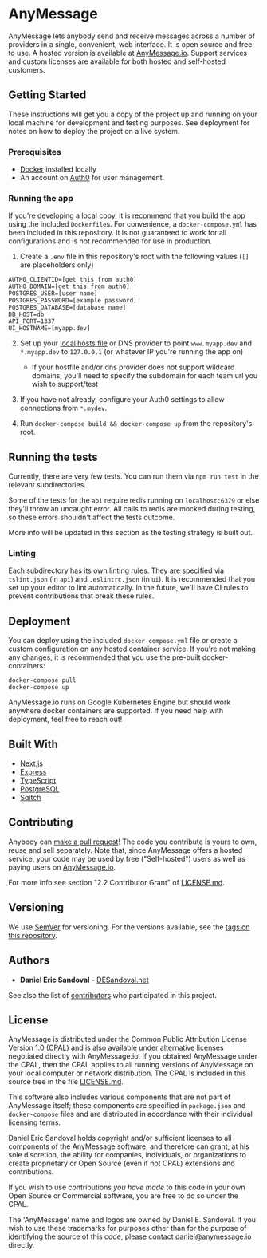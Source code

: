 # AnyMessage

AnyMessage lets anybody send and receive messages across a number of providers in a single, convenient, web interface. It is open source and free to use. A hosted version is available at [AnyMessage.io](http://www.anymessage.io). Support services and custom licenses are available for both hosted and self-hosted customers.

## Getting Started

These instructions will get you a copy of the project up and running on your local machine for development and testing purposes. See deployment for notes on how to deploy the project on a live system.

### Prerequisites

- [Docker](https://www.docker.com/) installed locally
- An account on [Auth0](https://auth0.com/) for user management.

### Running the app

If you're developing a local copy, it is recommend that you build the app using the included `Dockerfile`s. For convenience, a `docker-compose.yml` has been included in this repository. It is not guaranteed to work for all configurations and is not recommended for use in production.

1. Create a `.env` file in this repository's root with the following values (`[]` are placeholders only)

```
AUTH0_CLIENTID=[get this from auth0]
AUTH0_DOMAIN=[get this from auth0]
POSTGRES_USER=[user name]
POSTGRES_PASSWORD=[example password]
POSTGRES_DATABASE=[database name]
DB_HOST=db
API_PORT=1337
UI_HOSTNAME=[myapp.dev]
```

2. Set up your [local hosts file](https://duckduckgo.com/?q=editing+host+files) or DNS provider to point `www.myapp.dev` and `*.myapp.dev` to `127.0.0.1` (or whatever IP you're running the app on)
    * If your hostfile and/or dns provider does not support wildcard domains, you'll need to specify the subdomain for each team url you wish to support/test

3. If you have not already, configure your Auth0 settings to allow connections from `*.mydev`.

4. Run `docker-compose build && docker-compose up` from the repository's root.

## Running the tests

Currently, there are very few tests. You can run them via `npm run test` in the relevant subdirectories.

Some of the tests for the `api` require redis running on `localhost:6379` or else they'll throw an uncaught error. All calls to redis are mocked during testing, so these errors shouldn't affect the tests outcome.

More info will be updated in this section as the testing strategy is built out.

### Linting

Each subdirectory has its own linting rules. They are specified via `tslint.json` (in `api`) and `.eslintrc.json` (in `ui`). It is recommended that you set up your editor to lint automatically. In the future, we'll have CI rules to prevent contributions that break these rules.

## Deployment

You can deploy using the included `docker-compose.yml` file or create a custom configuration on any hosted container service. If you're not making any changes, it is recommended that you use the pre-built docker-containers:
```
docker-compose pull
docker-compose up
```

AnyMessage.io runs on Google Kubernetes Engine but should work anywhere docker containers are supported. If you need help with deployment, feel free to reach out!

## Built With

* [Next.js](https://nextjs.org/)
* [Express](https://expressjs.com/)
* [TypeScript](https://www.typescriptlang.org/)
* [PostgreSQL](https://www.postgresql.org/)
* [Sqitch](https://sqitch.org/)

## Contributing

Anybody can [make a pull request](https://github.com/d3sandoval/anymessage/compare)! The code you contribute is yours to own, reuse and sell separately. Note that, since AnyMessage offers a hosted service, your code may be used by free ("Self-hosted") users as well as paying users on [AnyMessage.io](http://www.anymessage.io).

For more info see section "2.2 Contributor Grant" of [LICENSE.md](LICENSE.md).

## Versioning

We use [SemVer](http://semver.org/) for versioning. For the versions available, see the [tags on this repository](https://github.com/d3sandoval/anymessage/tags). 

## Authors

* **Daniel Eric Sandoval** - [DESandoval.net](https://desandoval.net)

See also the list of [contributors](https://github.com/d3sandoval/anymessage/contributors) who participated in this project.

## License

AnyMessage is distributed under the Common Public Attribution License Version 1.0 (CPAL) and is also available under alternative licenses negotiated directly with AnyMessage.io. If you obtained AnyMessage under the CPAL, then the CPAL applies to all running versions of AnyMessage on your local computer or network distribution. The CPAL is included in this source tree in the file [LICENSE.md](LICENSE.md).

This software also includes various components that are not part of AnyMessage itself; these components are specified in `package.json` and `docker-compose` files and are distributed in accordance with their individual licensing terms.

Daniel Eric Sandoval holds copyright and/or sufficient licenses to all components of the AnyMessage software, and therefore can grant, at his sole discretion, the ability for companies, individuals, or organizations to create proprietary or Open Source (even if not CPAL) extensions and contributions.

If you wish to use contributions *you have made* to this code in your own Open Source or Commercial software, you are free to do so under the CPAL.

The 'AnyMessage' name and logos are owned by Daniel E. Sandoval. If you wish to use these trademarks for purposes other than for the purpose of identifying the source of this code, please contact daniel@anymessage.io directly.
